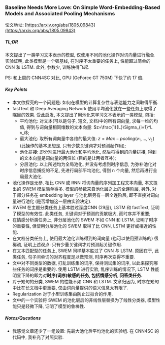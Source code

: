 ### Baseline Needs More Love: On Simple Word-Embedding-Based Models and Associated Pooling Mechanisms

论文地址: [https://arxiv.org/abs/1805.09843](https://arxiv.org/abs/1805.09843)

##### TL;DR

本文提出了一类学习文本表示的模型, 仅使用不同的池化操作对词向量进行融合. 实验证明, 此类模型是一个强基线, 在时序不太重要的任务上, 性能超过简单的 CNN 和 LSTM. 此外, 参数少, 训练快得飞起.

PS: 和上周的 CNN4SC 对比, GPU (GeForce GT 750M) 下快了约 17 倍.

##### Key Points

* 本文欲探究的一个问题是: 如何在模型的计算复杂性与表达能力之间取得平衡.
* fastText 和 Deep Averaging Network 使用平均池化就在一些任务上取得了瞩目的效果. 受此启发, 本文提出了用池化来学习文本表示的一类模型, 包括:
    * 平均池化: 对文本(可以是句子, 短文, 文档)中的所有词向量, 求每一维的均值, 得到与词向量相同维数的文本向量: $z=\frac{1}{L}\Sigma_{i=1}^L v_i$;
    * 最大池化: 取所有词向量中各维的最大值: $z=Max-pooling(v_1, \dots, v_L)$ (此操作的基本思想是, 只有少数关键词才对预测起作用);
    * 池化拼接: 即分别进行最大池化和平均池化, 然后将得到的向量拼接, 得到的文本向量是词向量的两倍长 (目的是让两者互补);
    * 分层池化: 以上所述均为全局池化, 并没有考虑到时序信息, 为弥补池化对时序信息捕捉的不足, 先进行局部平均池化, 得到 n 个向量, 然后再进行全局最大池化.
* 池化操作是无参, 相比 CNN 或 RNN 将词向量的序列加工程文本向量, 本文提出的 SWEM 模型简单得多. 模型的参数来自池化层之上的全连阶层, 另外, 对于部分任务在 embedding layer 与池化层另有一层全连阶层, 即不直接对词向量进行池化 (是否增加这一层由实验决定).
* SWEM 在主题分类任务上基本胜过深度CNN (29层), LSTM 和 fastText, 证明了模型的有效性. 此类任务, 关键词对于预测的贡献极大, 而时序并不重要;
* 在情感分析类任务上, 非分层池化的 SWEM 不如 CNN 和 LSTM, 证明了时序的重要性, 但使用分层池化的 SWEM 取得了比 CNN, LSTM 更好或相近的性能.
* 在文档分类任务上, 使用最大池化训练得到的词向量 (也可以使用预训练的) 很稀疏, 证明上述观点: 只有少量关键词才对预测起关键作用.
* 在文本匹配型的任务上, SWEM 同样基本胜过了 CNN 与 LSTM. 原因在于, 此类任务, 句子间单词的对齐程度足以做预测, 时序再次变得不重要.
* 文中对不同类型的数据, 打乱训练集的词序, 保持测试集的词序, 以此来探究哪些任务的词序是重要的. 使用 LSTM 进行实验, 乱序训练的情况下, LSTM 性能明显下降的即为对**时序(词序)敏感的任务, 包括情感分析, 问答类任务**.
* 对于短句的分类, SWEM 的性能不如 CNN 和 LSTM. 文章归因为, 时序在短句中比在长文档中更重要, 仅由词向量提供的语义信息太有限了.
* Regularization 对于小型训练集由防止过拟合的作用.
* 文中的一个实验将 SWEM 的池化层后的非线性层替换为了线性分类器, 模型性能只是轻微下降, 证明了模型的鲁棒性.

##### Notes/Questions

* 我感觉文章还少了一组设置: 先最大池化后平均池化的实验组. 在 CNN4SC 的代码中, 我补充了对照实验.
